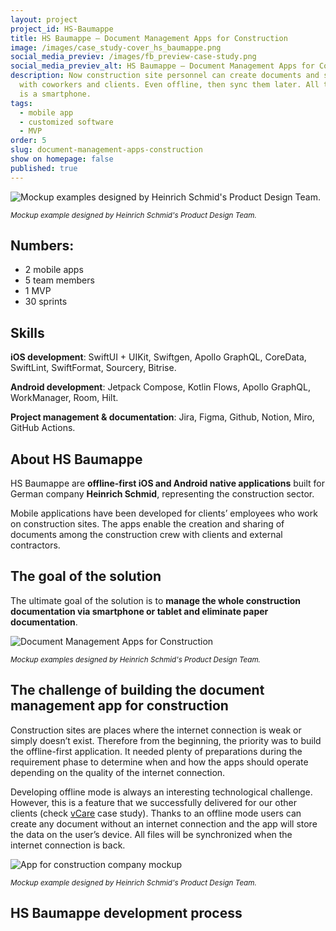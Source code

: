 ```yaml
---
layout: project
project_id: HS-Baumappe
title: HS Baumappe – Document Management Apps for Construction
image: /images/case_study-cover_hs_baumappe.png
social_media_previev: /images/fb_preview-case-study.png
social_media_previev_alt: HS Baumappe – Document Management Apps for Construction
description: Now construction site personnel can create documents and share them
  with coworkers and clients. Even offline, then sync them later. All they need
  is a smartphone.
tags:
  - mobile app
  - customized software
  - MVP
order: 5
slug: document-management-apps-construction
show on homepage: false
published: true
---
```

<div class="image"><img src="/images/app_baumappe_mockups.png" alt="Mockup examples designed by Heinrich Schmid's Product Design Team." title="Mockup examples designed by Heinrich Schmid's Product Design Team."  /> </div>

<sub>*Mockup example designed by Heinrich Schmid's Product Design Team.*</sub>

## **Numbers:**

* 2 mobile apps
* 5 team members
* 1 MVP
* 30 sprints

## Skills

**iOS development**: SwiftUI + UIKit, Swiftgen, Apollo GraphQL, CoreData, SwiftLint, SwiftFormat, Sourcery, Bitrise.

**Android development**: Jetpack Compose, Kotlin Flows, Apollo GraphQL, WorkManager, Room, Hilt.

**Project management & documentation**: Jira, Figma, Github, Notion, Miro, GitHub Actions. 

## About HS Baumappe

HS Baumappe are **offline-first iOS and Android native applications** built for German company **Heinrich Schmid**, representing the construction sector. 

Mobile applications have been developed for clients’ employees who work on construction sites. The apps enable the creation and sharing of documents among the construction crew with clients and external contractors.

## The goal of the solution

The ultimate goal of the solution is to **manage the whole construction documentation via smartphone or tablet and eliminate paper documentation**.

<div class="image"><img src="/images/app_mockups_dodocumenttion_management_apps.png" alt="Document Management Apps for Construction" title="Mockup examples designed by Heinrich Schmid's Product Design Team."  /> </div>

<sub>*Mockup examples designed by Heinrich Schmid's Product Design Team.*</sub>

## The challenge of building the document management app for construction

Construction sites are places where the internet connection is weak or simply doesn’t exist. Therefore from the beginning, the priority was to build the offline-first application. It needed plenty of preparations during the requirement phase to determine when and how the apps should operate depending on the quality of the internet connection.

Developing offline mode is always an interesting technological challenge. However, this is a feature that we successfully delivered for our other clients (check [vCare](/projects/vCare) case study). Thanks to an offline mode users can create any document without an internet connection and the app will store the data on the user’s device. All files will be synchronized when the internet connection is back.

<div class="image"><img src="/images/hs_baumappe_case_study_mockup.png" alt="App for construction company mockup" title="Mockup examples designed by Heinrich Schmid's Product Design Team."  /> </div>

<sub>*Mockup example designed by Heinrich Schmid's Product Design Team.*</sub>

## HS Baumappe development process